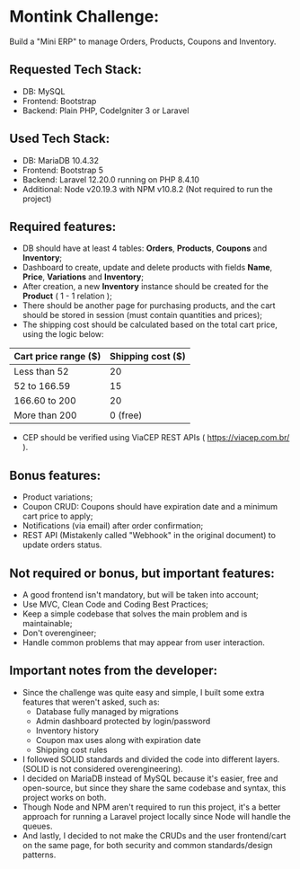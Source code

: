# Montink Challenge:

Build a "Mini ERP" to manage Orders, Products, Coupons and Inventory.

## Requested Tech Stack:

- DB: MySQL
- Frontend: Bootstrap
- Backend: Plain PHP, CodeIgniter 3 or Laravel

## Used Tech Stack:

- DB: MariaDB 10.4.32
- Frontend: Bootstrap 5
- Backend: Laravel 12.20.0 running on PHP 8.4.10
- Additional: Node v20.19.3 with NPM v10.8.2 (Not required to run the project)

## Required features:

- DB should have at least 4 tables: **Orders**, **Products**, **Coupons** and **Inventory**;
- Dashboard to create, update and delete products with fields **Name**, **Price**, **Variations** and **Inventory**;
- After creation, a new **Inventory** instance should be created for the **Product** ( 1 - 1 relation );
- There should be another page for purchasing products, and the cart should be stored in session (must contain quantities and prices);
- The shipping cost should be calculated based on the total cart price, using the logic below:

| Cart price range ($)    | Shipping cost ($) |
|-------------------------|-------------------|
| Less than 52            | 20                |
| 52 to 166.59            | 15                |
| 166.60 to 200           | 20                |
| More than 200           | 0 (free)          |

- CEP should be verified using ViaCEP REST APIs ( https://viacep.com.br/ ).

## Bonus features:

- Product variations;
- Coupon CRUD: Coupons should have expiration date and a minimum cart price to apply;
- Notifications (via email) after order confirmation;
- REST API (Mistakenly called "Webhook" in the original document) to update orders status.

## Not required or bonus, but important features:

- A good frontend isn't mandatory, but will be taken into account;
- Use MVC, Clean Code and Coding Best Practices;
- Keep a simple codebase that solves the main problem and is maintainable;
- Don't overengineer;
- Handle common problems that may appear from user interaction.

## Important notes from the developer:

- Since the challenge was quite easy and simple, I built some extra features that weren't asked, such as:
    - Database fully managed by migrations
    - Admin dashboard protected by login/password
    - Inventory history
    - Coupon max uses along with expiration date
    - Shipping cost rules
- I followed SOLID standards and divided the code into different layers. (SOLID is not considered overengineering).
- I decided on MariaDB instead of MySQL because it's easier, free and open-source, but since they share the same codebase and syntax, this project works on both.
- Though Node and NPM aren't required to run this project, it's a better approach for running a Laravel project locally since Node will handle the queues.
- And lastly, I decided to not make the CRUDs and the user frontend/cart on the same page, for both security and common standards/design patterns.